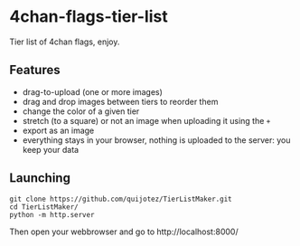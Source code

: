 # 4chan-flags-tier-list

Tier list of 4chan flags, enjoy.

## Features

* drag-to-upload (one or more images)
* drag and drop images between tiers to reorder them
* change the color of a given tier
* stretch (to a square) or not an image when uploading it using the `+`
* export as an image
* everything stays in your browser, nothing is uploaded to the server: you keep your data

## Launching

```shell
git clone https://github.com/quijotez/TierListMaker.git
cd TierListMaker/
python -m http.server
```

Then open your webbrowser and go to http://localhost:8000/

